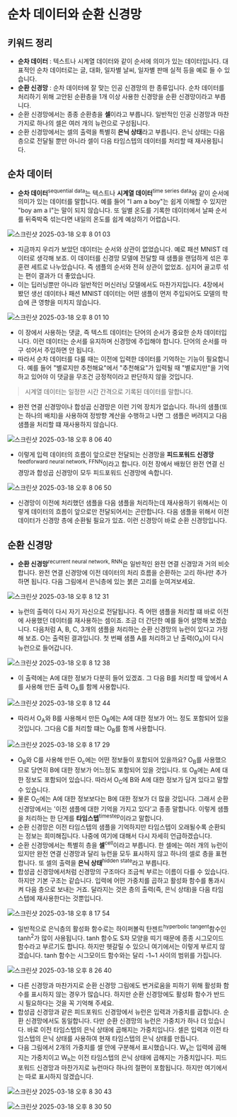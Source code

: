 # 순차 데이터와 순환 신경망

## 키워드 정리

- **순차 데이터** : 텍스트나 시계열 데이터와 같이 순서에 의미가 있는 데이터입니다. 대표적인 순차 데이터로는 글, 대화, 일자별 날씨, 일자별 판매 실적 등을 예로 들 수 있습니다.
- **순환 신경망** : 순차 데이터에 잘 맞는 인공 신경망의 한 종류입니다. 순차 데이터를 처리하기 위해 고안된 순환층을 1개 이상 사용한 신경망을 순환 신경망이라고 부릅니다.
- 순환 신경망에서는 종종 순환층을 **셀**이라고 부릅니다. 일반적인 인공 신경망과 마찬가지로 하나의 셀은 여러 개의 뉴런으로 구성됩니다.
- 순환 신경망에서는 셀의 출력을 특별히 **은닉 상태**라고 부릅니다. 은닉 상태는 다음 층으로 전달될 뿐만 아니라 셀이 다음 타임스텝의 데이터를 처리할 때 재사용됩니다.

## 순차 데이터

- **순차 데이터**<sup>sequential data</sup>는 텍스트나 **시계열 데이터**<sup>time series data</sup>와 같이 순서에 의미가 있는 데이터를 말합니다. 예를 들어 "I am a boy"는 쉽게 이해할 수 있지만 "boy am a I"는 말이 되지 않습니다. 또 일별 온도를 기록한 데이터에서 날짜 순서를 뒤죽박죽 섞는다면 내일의 온도를 쉽게 예상하기 어렵습니다.

![스크린샷 2025-03-18 오후 8 01 03](https://github.com/user-attachments/assets/6a00cd08-736b-4adc-8ea1-be97ea4a5d99)

- 지금까지 우리가 보았던 데이터는 순서와 상관이 없었습니다. 예로 패션 MNIST 데이터로 생각해 보죠. 이 데이터를 신경망 모델에 전달할 때 샘플을 랜덤하게 섞은 후 훈련 세트로 나누었습니다. 즉 샘플의 순서와 전혀 상관이 없었죠. 심지어 골고루 섞는 편이 결과가 더 좋았습니다.
- 이는 딥러닝뿐만 아니라 일반적인 머신러닝 모델에서도 마찬가지입니다. 4장에서 봤던 생선 데이터나 패션 MNIST 데이터는 어떤 샘플이 먼저 주입되어도 모델의 학습에 큰 영향을 미치지 않습니다.

![스크린샷 2025-03-18 오후 8 01 10](https://github.com/user-attachments/assets/d6ba648a-7855-4f82-8f27-cc44f7de760b)

- 이 장에서 사용하는 댓글, 즉 텍스트 데이터는 단어의 순서가 중요한 순차 데이터입니다. 이런 데이터는 순서를 유지하며 신경망에 주입해야 합니다. 단어의 순서를 마구 섞어서 주입하면 안 됩니다.
- 따라서 순차 데이터를 다룰 때는 이전에 입력한 데이터를 기억하는 기능이 필요합니다. 예를 들어 "별로지만 추천해요"에서 "추천해요"가 입력될 때 "별로지만"을 기억하고 있어야 이 댓글을 무조건 긍정적이라고 판단하지 않을 것입니다.

> 시계열 데이터는 일정한 시간 간격으로 기록된 데이터를 말합니다.

- 완전 연결 신경망이나 합성곱 신경망은 이런 기억 장치가 없습니다. 하나의 샘플(또는 하나의 배치)을 사용하여 정방향 계산을 수행하고 나면 그 샘플은 버려지고 다음 샘플을 처리할 떄 재사용하지 않습니다.

![스크린샷 2025-03-18 오후 8 06 40](https://github.com/user-attachments/assets/80746ab8-a292-4878-b799-b6f0f3adc510)

- 이렇게 입력 데이터의 흐름이 앞으로만 전달되는 신경망을 **피드포워드 신경망**<sup>feedforward neural network, FFNN</sup>이라고 합니다. 이전 장에서 배웠던 완전 연결 신경망과 합성곱 신경망이 모두 피드포워드 신경망에 속합니다.

![스크린샷 2025-03-18 오후 8 06 50](https://github.com/user-attachments/assets/a4a06f5b-a224-46ea-afeb-efdcc5d58de7)

- 신경망이 이전에 처리했던 샘플을 다음 샘플을 처리하는데 재사용하기 위해서는 이렇게 데이터의 흐름이 앞으로만 전달되어서는 곤란합니다. 다음 샘플을 위해서 이전 데이터가 신경망 층에 순환될 필요가 있죠. 이런 신경망이 바로 순환 신경망입니다.

## 순환 신경망

- **순환 신경망**<sup>recurrent neural network, RNN</sup>은 일반적인 완전 연결 신경망과 거의 비슷합니다. 완전 연결 신경망에 이전 데이터의 처리 흐름을 순환하는 고리 하나만 추가하면 됩니다. 다음 그림에서 은닉층에 있는 붉은 고리를 눈여겨보세요.

![스크린샷 2025-03-18 오후 8 12 31](https://github.com/user-attachments/assets/35f4ce28-4db9-4bc9-a09d-62dbb35883f1)

- 뉴런의 출력이 다시 자기 자신으로 전달됩니다. 즉 어떤 샘플을 처리할 떄 바로 이전에 사용했던 데이터를 재사용하는 셈이죠. 조금 더 간단한 예를 들어 설명해 보겠습니다. 다음처럼 A, B, C, 3개의 샘플을 처리하는 순환 신경망의 뉴런이 있다고 가정해 보죠. O는 출력된 결과입니다. 첫 번째 샘플 A를 처리하고 난 출력(O<sub>A</sub>)이 다시 뉴런으로 들어갑니다.

![스크린샷 2025-03-18 오후 8 12 38](https://github.com/user-attachments/assets/cf30b427-e307-4a3d-bc26-61817c9ce154)

- 이 출력에는 A에 대한 정보가 다분히 들어 있겠죠. 그 다음 B를 처리할 때 앞에서 A를 사용해 만든 출력 O<sub>A</sub>를 함께 사용합니다.

![스크린샷 2025-03-18 오후 8 12 44](https://github.com/user-attachments/assets/710eb0a8-c172-4e84-9b03-e1a093739670)

- 따라서 O<sub>A</sub>와 B를 사용해서 만든 O<sub>B</sub>에는 A에 대한 정보가 어느 정도 포함되어 있을 것입니다. 그다음 C를 처리할 떄는 O<sub>B</sub>를 함께 사용합니다.

![스크린샷 2025-03-18 오후 8 17 29](https://github.com/user-attachments/assets/88590dad-4be3-42e2-9c23-be4ddea0f729)

- O<sub>B</sub>와 C를 사용해 만든 O<sub>c</sub>에는 어떤 정보들이 포함되어 있을까요? O<sub>B</sub>를 사용했으므로 당연히 B에 대한 정보가 어느정도 포함되어 있을 것입니다. 또 O<sub>B</sub>에는 A에 대한 정보도 포함되어 있습니다. 따라서 O<sub>C</sub>에 B와 A에 대한 정보가 담겨 있다고 말할 수 있습니다.
- 물론 O<sub>C</sub>에는 A에 대한 정보보다는 B에 대한 정보가 더 많을 것입니다. 그래서 순환 신경망에서는 '이전 샘플에 대한 기억을 가지고 있다'고 종종 말합니다. 이렇게 샘플을 처리하는 한 단계를 **타임스텝**<sup>timestep</sup>이라고 말합니다.
- 순환 신경망은 이전 타임스텝의 샘플을 기억하지만 타임스텝이 오래될수록 순환되는 정보는 희미해집니다. 나중에 여기에 대해서 다시 자세히 언급하겠습니다.
- 순환 신경망에서는 특별히 층을 **셀**<sup>cell</sup>이라고 부릅니다. 한 셀에는 여러 개의 뉴런이 있지만 완전 연결 신경망과 달리 뉴런을 모두 표시하지 않고 하나의 셀로 층을 표현합니다. 또 셀의 출력을 **은닉 상태**<sup>hidden state</sup>라고 부릅니다.
- 합성곱 신경망에서처럼 신경망의 구조마다 조금씩 부르는 이름이 다를 수 있습니다. 하지만 기본 구조는 같습니다. 입력에 어떤 가중치를 곱하고 활성화 함수를 통과시켜 다음 층으로 보내는 거죠. 달라지는 것은 층의 출력(즉, 은닉 상태)을 다음 타임 스텝에 재사용한다는 것뿐입니다.

![스크린샷 2025-03-18 오후 8 17 54](https://github.com/user-attachments/assets/073f3365-c966-4ebb-a44a-3d919077f437)

- 일반적으로 은닉층의 활성화 함수로는 하이퍼볼릭 탄젠트<sup>hyperbolic tangent</sup>함수인 tanh<sup>2</sup>가 많이 사용됩니다. tanh 함수도 S자 모양을 띠기 때문에 종종 시그모이드 함수라고 부르기도 합니다. 하지만 헷갈릴 수 있으니 여기에서는 이렇게 부르지 않겠습니다. tanh 함수는 시그모이드 함수와는 달리 -1\~1 사이의 범위를 가집니다.

![스크린샷 2025-03-18 오후 8 26 40](https://github.com/user-attachments/assets/5e71ec43-2555-4180-bb9b-c16aecfa3184)

- 다른 신경망과 마찬가지로 순환 신경망 그림에도 번거로움을 피하기 위해 활성화 함수를 표시하지 않는 경우가 많습니다. 하지만 순환 신경망에도 활성화 함수가 반드시 필요하다는 것을 꼭 기억해 주세요.
- 합성곱 신경망과 같은 피드포워드 신경망에서 뉴런은 입력과 가중치를 곱합니다. 순환 신경망에서도 동일합니다. 다만 순환 신경망의 뉴런은 가중치가 하나 더 있습니다. 바로 이전 타임스텝의 은닉 상태에 곱해지는 가중치입니다. 셀은 입력과 이전 타임스텝의 은닉 상태를 사용하여 현재 타임스텝의 은닉 상태를 만듭니다.
- 다음 그림에서 2개의 가중치를 셀 안에 구분해서 표시했습니다. W<sub>x</sub>는 입력에 곱해지는 가중치이고 W<sub>h</sub>는 이전 타임스텝의 은닉 상태에 곱해지는 가중치입니다. 피드포워드 신경망과 마찬가지로 뉴런마다 하나의 절편이 포함됩니다. 하지만 여기에서는 따로 표시하지 않겠습니다.

![스크린샷 2025-03-18 오후 8 30 43](https://github.com/user-attachments/assets/88085c5a-c90f-4b6a-ac1a-23e57db5db08)

![스크린샷 2025-03-18 오후 8 30 50](https://github.com/user-attachments/assets/54a27f27-ae61-4eab-a915-78928ce8bbf5)



